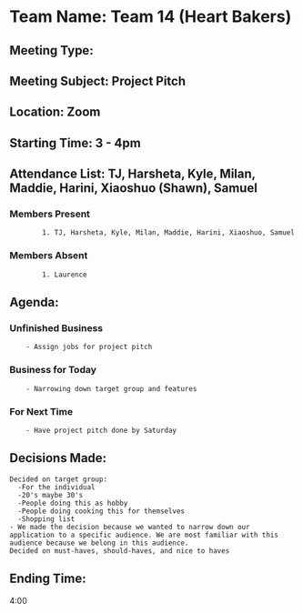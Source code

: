 # Team Name: Team 14 (Heart Bakers)
## Meeting Type: 
## Meeting Subject: Project Pitch
## Location: Zoom
## Starting Time: 3 - 4pm
## Attendance List: TJ, Harsheta, Kyle, Milan, Maddie, Harini, Xiaoshuo (Shawn), Samuel
###     Members Present
            1. TJ, Harsheta, Kyle, Milan, Maddie, Harini, Xiaoshuo, Samuel
###     Members Absent
            1. Laurence
## Agenda:
###     Unfinished Business
        - Assign jobs for project pitch
###     Business for Today
        - Narrowing down target group and features
###     For Next Time
        - Have project pitch done by Saturday
## Decisions Made:
    Decided on target group:
      -For the individual
      -20's maybe 30's
      -People doing this as hobby
      -People doing cooking this for themselves
      -Shopping list
    - We made the decision because we wanted to narrow down our application to a specific audience. We are most familiar with this audience because we belong in this audience.
    Decided on must-haves, should-haves, and nice to haves
## Ending Time: 
4:00
